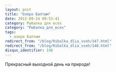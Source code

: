 ```yaml
---
layout: post
title: "Озеро Балтым"
date: 2012-09-24 00:53:41
category: Рыбалка для всех
category: "Рыбалка_для_всех"
tags:
  - озеро Балтым
redirect_from: "/blog/Ribalka_dlia_vseh/147.html"
redirect_from: "/blog/Ribalka_dlia_vseh/148.html"
disqus_identifier: 148
---
```

Прекрасный выходной день на природе!
